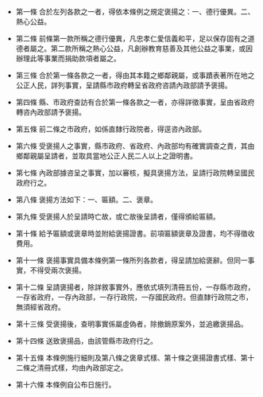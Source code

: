 * 第一條 合於左列各款之一者，得依本條例之規定褒揚之：一、德行優異。二、熱心公益。

* 第二條 前條第一款所稱之德行優異，凡忠孝仁愛信義和平，足以保存固有之道德者屬之。第二款所稱之熱心公益，凡創辦教育慈善及其他公益之事業，或因辦理此等事業而捐助款項者屬之。

* 第三條 合於第一條各款之一者，得由其本籍之鄉鄰親屬，或事蹟表著所在地之公正人民，詳列事實，呈請縣市政府轉呈省政府咨請內政部請予褒揚。

* 第四條 縣、市政府查訪有合於第一條各款之一者，亦得詳徵事實，呈由省政府轉咨內政部請予褒揚。

* 第五條 前二條之市政府，如係直隸行政院者，得逕咨內政部。

* 第六條 受褒揚人之事實，縣市政府、省政府、內政部均有確實調查之責，其由鄉鄰親屬呈請者，並取具當地公正人民二人以上之證明書。

* 第七條 內政部據咨呈之事實，加以審核，擬具褒揚方法，呈請行政院轉呈國民政府行之。

* 第八條 褒揚方法如下：一、匾額。二、褒章。

* 第九條 受褒揚人於呈請時亡故，或亡故後呈請者，僅得頒給匾額。

* 第十條 給予匾額或褒章時並附給褒揚證書。前項匾額褒章及證書，均不得徵收費用。

* 第十一條 褒揚事實具備本條例第一條所列各款者，得呈請加給褒辭。但同一事實，不得受兩次褒揚。

* 第十二條 呈請褒揚者，除詳敘事實外，應依式填列清冊五份，一存縣市政府，一存省政府，一存內政部，一存行政院，一存國民政府。但直隸行政院之市，無須經省政府。

* 第十三條 受褒揚後，查明事實係屬虛偽者，除撤銷原案外，並追繳褒揚品。

* 第十四條 送致褒揚品，由該管縣市政府行之。

* 第十五條 本條例施行細則及第八條之褒章式樣、第十條之褒揚證書式樣、第十二條之清冊式樣，均由內政部定之。

* 第十六條 本條例自公布日施行。

